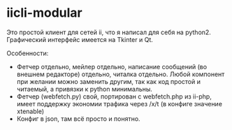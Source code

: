 iicli-modular
=============
Это простой клиент для сетей ii, что я написал для себя на python2. 
Графический интерфейс имеется на Tkinter и Qt.

Особенности:
* Фетчер отдельно, мейлер отдельно, написание сообщений (во внешнем редакторе) отдельно, читалка отдельно. Любой компонент при желании можно заменить другим, так как код простой и читаемый, а привязки к python минимальны.
* Фетчер (webfetch.py) свой, портирован с webfetch.php из ii-php, имеет поддержку экономии трафика через /x/t (в конфиге значение xtenable)
* Конфиг в json, там всё просто и понятно.
